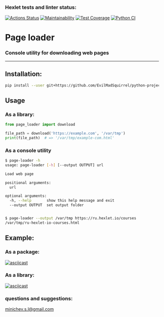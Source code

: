 ### Hexlet tests and linter status:

[![Actions Status](https://github.com/EvilMadSquirrel/python-project-lvl3/workflows/hexlet-check/badge.svg)](https://github.com/EvilMadSquirrel/python-project-lvl3/actions)
[![Maintainability](https://api.codeclimate.com/v1/badges/b0b4eefb1ef06b91d4e3/maintainability)](https://codeclimate.com/github/EvilMadSquirrel/python-project-lvl3/maintainability)
[![Test Coverage](https://api.codeclimate.com/v1/badges/b0b4eefb1ef06b91d4e3/test_coverage)](https://codeclimate.com/github/EvilMadSquirrel/python-project-lvl3/test_coverage)
[![Python CI](https://github.com/EvilMadSquirrel/python-project-lvl3/actions/workflows/pyci.yml/badge.svg)](https://github.com/EvilMadSquirrel/python-project-lvl3/actions/workflows/pyci.yml)


# Page loader
### Console utility for downloading web pages
---
## Installation:

```bash
pip install --user git+https://github.com/EvilMadSquirrel/python-project-lvl3
```

## Usage

### As a library:

```python
from page_loader import download

file_path = download('https://example.com', '/var/tmp')
print(file_path)  # => '/var/tmp/example-com.html'
```

### As a console utility

```bash
$ page-loader -h
usage: page-loader [-h] [--output OUTPUT] url

Load web page

positional arguments:
  url

optional arguments:
  -h, --help       show this help message and exit
  --output OUTPUT  set output folder


$ page-loader --output /var/tmp https://ru.hexlet.io/courses
/var/tmp/ru-hexlet-io-courses.html
```

## Example:

### As a package:
[![asciicast](https://asciinema.org/a/462465.svg)](https://asciinema.org/a/462465)
### As a library:
[![asciicast](https://asciinema.org/a/462466.svg)](https://asciinema.org/a/462466)

### questions and suggestions:
<minichev.s.l@gmail.com>

